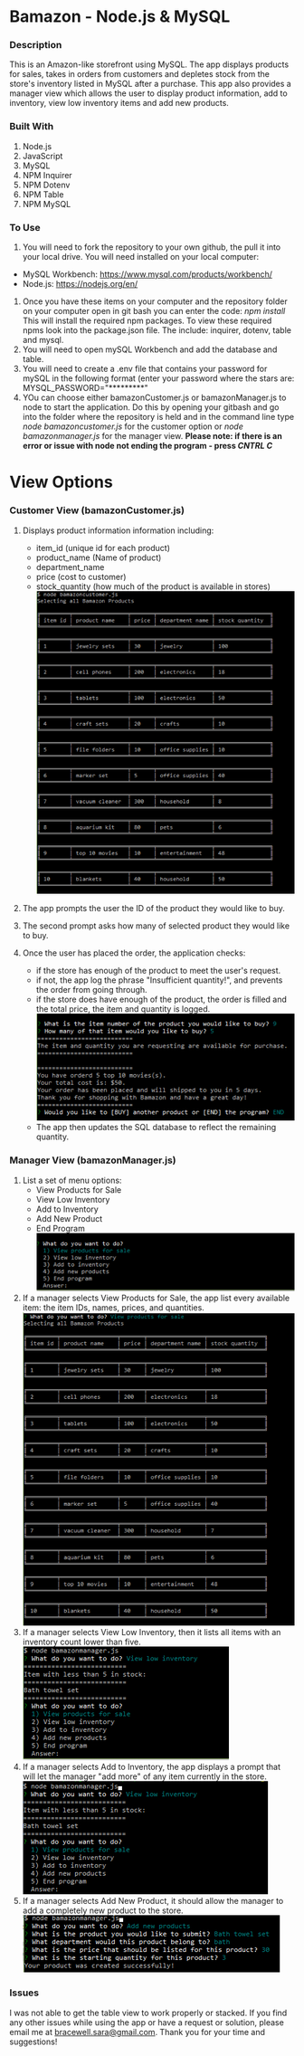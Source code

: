 # Bamazon - Node.js & MySQL

### Description
This is an Amazon-like storefront using MySQL. The app displays products for sales, takes in orders from customers and depletes stock from the store's inventory listed in MySQL after a purchase. This app also provides a manager view which allows the user to display product information, add to inventory, view low inventory items and add new products.

### Built With
1. Node.js
1. JavaScript
1. MySQL
1. NPM Inquirer
1. NPM Dotenv
1. NPM Table
1. NPM MySQL

### To Use
1. You will need to fork the repository to your own github, the pull it into your local drive. You will need installed on your local computer:
* MySQL Workbench: https://www.mysql.com/products/workbench/
* Node.js: https://nodejs.org/en/
1. Once you have these items on your computer and the repository folder on your computer open in git bash you can enter the code: _npm install_ 
This will install the required npm packages. To view these required npms look into the package.json file. The include: inquirer, dotenv, table and mysql. 
1. You will need to open mySQL Workbench and add the database and table.
1. You will need to create a .env file that contains your password for mySQL in the following format (enter your password where the stars are:
MYSQL_PASSWORD="*********"
1. YOu can choose either bamazonCustomer.js or bamazonManager.js to node to start the application. Do this by opening your gitbash and go into the folder where the repository is held and in the command line type _node bamazoncustomer.js_ for the customer option or _node bamazonmanager.js_ for the manager view. 
__Please note: if there is an error or issue with node not ending the program - press *CNTRL C*__


# View Options

### Customer View (bamazonCustomer.js)
1. Displays product information information including:
	* item_id (unique id for each product)
	* product_name (Name of product)
	* department_name
	* price (cost to customer)
	* stock_quantity (how much of the product is available in stores)
	![ProductTable](images/displayproducts.png)

1. The app prompts the user the ID of the product they would like to buy.
1. The second prompt asks how many of selected product they would like to buy.
1. Once the user has placed the order, the application checks:
	* if the store has enough of the product to meet the user's request.
	* if not, the app log the phrase "Insufficient quantity!", and prevents the order from going through.
	* if the store does have enough of the product, the order is filled and the total price, the item and quantity is logged.
	![CreatingAnOrder](images/order.png)
	* The app then updates the SQL database to reflect the remaining quantity.
	

### Manager View (bamazonManager.js)
1. List a set of menu options:
	* View Products for Sale
	* View Low Inventory
	* Add to Inventory
	* Add New Product
	* End Program
	![Manager Menu](./images/managermenu.png)
1. If a manager selects View Products for Sale, the app list every available item: the item IDs, names, prices, and quantities.
![Display Order](./images/displayproductsmanager.png)
1. If a manager selects View Low Inventory, then it lists all items with an inventory count lower than five.
![View Low Inventory](./images/viewlowinventory.png)
1. If a manager selects Add to Inventory, the app displays a prompt that will let the manager "add more" of any item currently in the store.
![Add to Inventory](./images/addtoinventory.png)
1. If a manager selects Add New Product, it should allow the manager to add a completely new product to the store.
![Add New Product](./images/addnewproduct.png)

### Issues
I was not able to get the table view to work properly or stacked. If you find any other issues while using the app or have a request or solution, please email me at bracewell.sara@gmail.com. Thank you for your time and suggestions!
